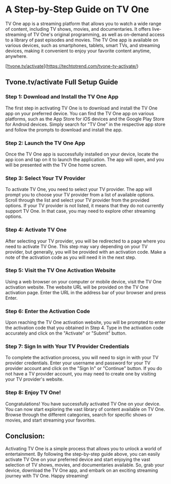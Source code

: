 # A Step-by-Step Guide on TV One 

TV One app is a streaming platform that allows you to watch a wide range of content, including TV shows, movies, and documentaries. It offers live-streaming of TV One's original programming, as well as on-demand access to a library of past episodes and movies. The TV One app is available on various devices, such as smartphones, tablets, smart TVs, and streaming devices, making it convenient to enjoy your favorite content anytime, anywhere.

[[!tvone.tv/activate](getstarted.png)](https://techtotrend.com/tvone-tv-activate/)

## Tvone.tv/activate Full Setup Guide 

### Step 1: Download and Install the TV One App

The first step in activating TV One is to download and install the TV One app on your preferred device. You can find the TV One app on various platforms, such as the App Store for iOS devices and the Google Play Store for Android devices. Simply search for "TV One" in the respective app store and follow the prompts to download and install the app.

### Step 2: Launch the TV One App

Once the TV One app is successfully installed on your device, locate the app icon and tap on it to launch the application. The app will open, and you will be presented with the TV One home screen.

### Step 3: Select Your TV Provider

To activate TV One, you need to select your TV provider. The app will prompt you to choose your TV provider from a list of available options. Scroll through the list and select your TV provider from the provided options. If your TV provider is not listed, it means that they do not currently support TV One. In that case, you may need to explore other streaming options.

### Step 4: Activate TV One

After selecting your TV provider, you will be redirected to a page where you need to activate TV One. This step may vary depending on your TV provider, but generally, you will be provided with an activation code. Make a note of the activation code as you will need it in the next step.

### Step 5: Visit the TV One Activation Website

Using a web browser on your computer or mobile device, visit the TV One activation website. The website URL will be provided on the TV One activation page. Enter the URL in the address bar of your browser and press Enter.

### Step 6: Enter the Activation Code

Upon reaching the TV One activation website, you will be prompted to enter the activation code that you obtained in Step 4. Type in the activation code accurately and click on the "Activate" or "Submit" button.

### Step 7: Sign In with Your TV Provider Credentials

To complete the activation process, you will need to sign in with your TV provider credentials. Enter your username and password for your TV provider account and click on the "Sign In" or "Continue" button. If you do not have a TV provider account, you may need to create one by visiting your TV provider's website.

### Step 8: Enjoy TV One!

Congratulations! You have successfully activated TV One on your device. You can now start exploring the vast library of content available on TV One. Browse through the different categories, search for specific shows or movies, and start streaming your favorites.

## Conclusion:

Activating TV One is a simple process that allows you to unlock a world of entertainment. By following the step-by-step guide above, you can easily activate TV One on your preferred device and start enjoying the vast selection of TV shows, movies, and documentaries available. So, grab your device, download the TV One app, and embark on an exciting streaming journey with TV One. Happy streaming!
